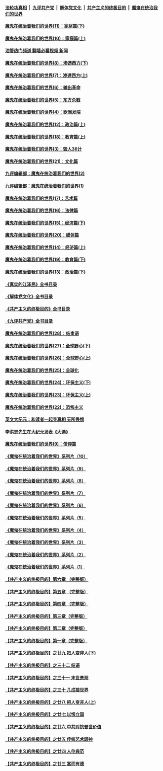 ####  [法轮功真相](../../../../basic/blob/master/README.md?t=11122102) &nbsp;|&nbsp; [九评共产党](../../../../9ping.md/blob/master/README.md?t=11122102) &nbsp;|&nbsp; [解体党文化](../../../../jtdwh.md/blob/master/README.md?t=11122102)  &nbsp;|&nbsp; [共产主义的终极目的](../../../../gczydzjmd.md/blob/master/README.md?t=11122102) &nbsp;|&nbsp; [魔鬼在统治我们的世界](../../../../mgztzwmdsj.md/blob/master/README.md?t=11122102) 

#### [魔鬼在统治着我们的世界(11)：家庭篇(下)](../pages/nsc422/n10440961.md?t=11122102) 

#### [魔鬼在统治着我们的世界(10)：家庭篇(上)](../pages/nsc422/n10435448.md?t=11122102) 

#### [油管热门频道 翻墙必看视频 新闻](http://129.146.143.75:81/youtube.html?11122102)

#### [魔鬼在统治着我们的世界(8)：渗透西方(下)](../pages/nsc422/n10429603.md?t=11122102) 

#### [魔鬼在统治着我们的世界(7)：渗透西方(上)](../pages/nsc422/n10426013.md?t=11122102) 

#### [魔鬼在统治着我们的世界(6)：输出革命](../pages/nsc422/n10421536.md?t=11122102) 

#### [魔鬼在统治着我们的世界(5)：东方杀戮](../pages/nsc422/n10417707.md?t=11122102) 

#### [魔鬼在统治着我们的世界(4)：欧洲发端](../pages/nsc422/n10414890.md?t=11122102) 

#### [魔鬼在统治着我们的世界(12)：政治篇(上)](../pages/nsc422/n10444576.md?t=11122102) 

#### [魔鬼在统治着我们的世界(18)：教育篇(上)](../pages/nsc422/n10526970.md?t=11122102) 

#### [魔鬼在统治着我们的世界(3)：毁人36计](../pages/nsc422/n10411583.md?t=11122102) 

#### [魔鬼在统治着我们的世界(21)：文化篇](../pages/nsc422/n10597706.md?t=11122102) 

#### [九评编辑部：魔鬼在统治着我们的世界(2)](../pages/nsc422/n10410036.md?t=11122102) 

#### [九评编辑部：魔鬼在统治着我们的世界(1)](../pages/nsc422/n10406825.md?t=11122102) 

#### [魔鬼在统治着我们的世界(17)：艺术篇](../pages/nsc422/n10499093.md?t=11122102) 

#### [魔鬼在统治着我们的世界(16)：法律篇](../pages/nsc422/n10485969.md?t=11122102) 

#### [魔鬼在统治着我们的世界(15)：经济篇(下)](../pages/nsc422/n10469975.md?t=11122102) 

#### [魔鬼在统治着我们的世界(20)：媒体篇](../pages/nsc422/n10586579.md?t=11122102) 

#### [魔鬼在统治着我们的世界(14)：经济篇(上)](../pages/nsc422/n10457370.md?t=11122102) 

#### [魔鬼在统治着我们的世界(19)：教育篇(下)](../pages/nsc422/n10564808.md?t=11122102) 

#### [魔鬼在统治着我们的世界(13)：政治篇(下)](../pages/nsc422/n10448270.md?t=11122102) 

#### [《真实的江泽民》全书目录](../pages/nsc422/n13721399.md?t=11122102) 

#### [《解体党文化》全书目录](../pages/nsc422/n13721157.md?t=11122102) 

#### [《共产主义的终极目的》全书目录](../pages/nsc422/n13721048.md?t=11122102) 

#### [《九评共产党》全书目录](../pages/nsc422/n13708085.md?t=11122102) 

#### [魔鬼在统治着我们的世界(28)：结束语](../pages/nsc422/n10936246.md?t=11122102) 

#### [魔鬼在统治着我们的世界(27)：全球野心(下)](../pages/nsc422/n10928319.md?t=11122102) 

#### [魔鬼在统治着我们的世界(26)：全球野心(上)](../pages/nsc422/n10900318.md?t=11122102) 

#### [魔鬼在统治着我们的世界(25)：全球化](../pages/nsc422/n10788205.md?t=11122102) 

#### [魔鬼在统治着我们的世界(24)：环保主义(下)](../pages/nsc422/n10695307.md?t=11122102) 

#### [魔鬼在统治着我们的世界(23)：环保主义(上)](../pages/nsc422/n10688613.md?t=11122102) 

#### [魔鬼在统治着我们的世界(22)：恐怖主义](../pages/nsc422/n10614727.md?t=11122102) 

#### [英文大纪元：和读者一起寻真相 无所畏惧](../pages/nsc422/n12542027.md?t=11122102) 

#### [李洪志先生在大纪元发表《大选》](../pages/nsc422/n12534746.md?t=11122102) 

#### [魔鬼在统治着我们的世界(9)：信仰篇](../pages/nsc422/n10432159.md?t=11122102) 

#### [《魔鬼在统治着我们的世界》系列片（10）](../pages/nsc422/n12292670.md?t=11122102) 

#### [《魔鬼在统治着我们的世界》系列片（9）](../pages/nsc422/n12290859.md?t=11122102) 

#### [《魔鬼在统治着我们的世界》系列片（8）](../pages/nsc422/n12287445.md?t=11122102) 

#### [《魔鬼在统治着我们的世界》系列片（7）](../pages/nsc422/n12283425.md?t=11122102) 

#### [《魔鬼在统治着我们的世界》系列片（6）](../pages/nsc422/n12282314.md?t=11122102) 

#### [《魔鬼在统治着我们的世界》系列片（5）](../pages/nsc422/n12281419.md?t=11122102) 

#### [《魔鬼在统治着我们的世界》系列片（4）](../pages/nsc422/n12274024.md?t=11122102) 

#### [《魔鬼在统治着我们的世界》系列片（3）](../pages/nsc422/n12271322.md?t=11122102) 

#### [《魔鬼在统治着我们的世界》系列片（2）](../pages/nsc422/n12269049.md?t=11122102) 

#### [《魔鬼在统治着我们的世界》系列片（1）](../pages/nsc422/n12267575.md?t=11122102) 

#### [【共产主义的终极目的】第六章 （完整版）](../pages/nsc422/n11428913.md?t=11122102) 

#### [【共产主义的终极目的】第五章 （完整版）](../pages/nsc422/n11428912.md?t=11122102) 

#### [【共产主义的终极目的】第四章 （完整版）](../pages/nsc422/n11428907.md?t=11122102) 

#### [【共产主义的终极目的】第三章（完整版）](../pages/nsc422/n11428848.md?t=11122102) 

#### [【共产主义的终极目的】第二章（完整版）](../pages/nsc422/n11428831.md?t=11122102) 

#### [【共产主义的终极目的】第一章（完整版）](../pages/nsc422/n11417651.md?t=11122102) 

#### [【共产主义的终极目的】之廿九 把人变非人(下)](../pages/nsc422/n11344140.md?t=11122102) 

#### [【共产主义的终极目的】之三十二 结语](../pages/nsc422/n11360535.md?t=11122102) 

#### [【共产主义的终极目的】之三十一 末世景观](../pages/nsc422/n11351129.md?t=11122102) 

#### [【共产主义的终极目的】之三十 几成狼世界](../pages/nsc422/n11348280.md?t=11122102) 

#### [【共产主义的终极目的】之廿八 把人变非人(上)](../pages/nsc422/n11340492.md?t=11122102) 

#### [【共产主义的终极目的】之廿七 以恨立国](../pages/nsc422/n11336944.md?t=11122102) 

#### [【共产主义的终极目的】之廿六 中共对抗普世价值](../pages/nsc422/n11324785.md?t=11122102) 

#### [【共产主义的终极目的】之廿五 传统艺术颂神](../pages/nsc422/n11296396.md?t=11122102) 

#### [【共产主义的终极目的】之廿四 人伦典范](../pages/nsc422/n11296397.md?t=11122102) 

#### [【共产主义的终极目的】之廿三 富而有德](../pages/nsc422/n11283598.md?t=11122102) 

<img src='http://gfw-breaker.win/goodnews/indexes/nsc422.md' width='0px' height='0px'/>
